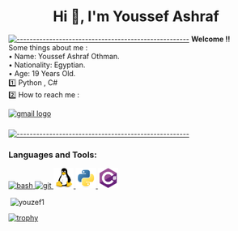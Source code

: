<h1 align="center">Hi 👋, I'm Youssef Ashraf</h1>

[![-----------------------------------------------------](
https://raw.githubusercontent.com/andreasbm/readme/master/assets/lines/aqua.png)](https://github.com/youzef1?tab=repositories)
<b>Welcome !! </b><br/>
Some things about me :<br/>
• Name: Youssef Ashraf Othman.<br/> 
• Nationality: Egyptian.<br/> 
• Age: 19 Years Old.<br/> 
:one: Python , C#<br/> 
:two: How to reach me : <br/> 
<div align="left">
<a href="mailto:yoosef.emt@gmail.com" title="yoosef.emt@gmail.com">
  <img src="https://raw.githubusercontent.com/maurodesouza/profile-readme-generator/master/src/assets/icons/social/gmail/default.svg" width="52" height="40" alt="gmail logo" />
</a>

</div>

###

[![-----------------------------------------------------](
https://raw.githubusercontent.com/andreasbm/readme/master/assets/lines/aqua.png)](https://github.com/youzef1?tab=repositories)

<h3 align="left">Languages and Tools:</h3>
<p align="left">
  <!-- Bash -->
  <a href="https://www.gnu.org/software/bash/" target="_blank" rel="noreferrer">
    <img src="https://www.vectorlogo.zone/logos/gnu_bash/gnu_bash-icon.svg" alt="bash" width="40" height="40"/>
  </a>
  
  <!-- Git -->
  <a href="https://git-scm.com/" target="_blank" rel="noreferrer">
    <img src="https://www.vectorlogo.zone/logos/git-scm/git-scm-icon.svg" alt="git" width="40" height="40"/>
  </a>
  
  <!-- Linux -->
  <a href="https://www.linux.org/" target="_blank" rel="noreferrer">
    <img src="https://raw.githubusercontent.com/devicons/devicon/master/icons/linux/linux-original.svg" alt="linux" width="40" height="40"/>
  </a>
  
  <!-- Python -->
  <a href="https://www.python.org" target="_blank" rel="noreferrer">
    <img src="https://raw.githubusercontent.com/devicons/devicon/master/icons/python/python-original.svg" alt="python" width="40" height="40"/>
  </a>

  <!-- C# -->
  <a href="https://learn.microsoft.com/en-us/dotnet/csharp/" target="_blank" rel="noreferrer">
    <img src="https://raw.githubusercontent.com/devicons/devicon/master/icons/csharp/csharp-original.svg" alt="csharp" width="40" height="40"/>
  </a
</p>



<p>&nbsp;<img align="center" src="https://github-readme-stats.vercel.app/api?username=youzef1&show_icons=true&locale=en" alt="youzef1" /></p>



[![trophy](https://github-profile-trophy.vercel.app/?username=youzef1)](https://github.com/ryo-ma/github-profile-trophy)
 
